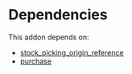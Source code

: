 # Dependencies

This addon depends on:

- [stock_picking_origin_reference](../../odoo-bringout-oca-stock-logistics-workflow-stock_picking_origin_reference)
- [purchase](../../odoo-bringout-oca-ocb-purchase)
